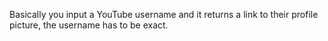 Basically you input a YouTube username and it returns a link to their profile picture, the username has to be exact.

